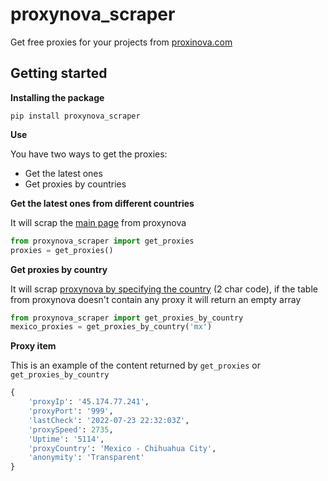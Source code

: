 # proxynova_scraper

Get free proxies for your projects from [proxinova.com](https://proxinova.com)

## Getting started


**Installing the package**

```text
pip install proxynova_scraper
```

**Use**

You have two ways to get the proxies:

- Get the latest ones
- Get proxies by countries

**Get the latest ones from different countries**

It will scrap the [main page](https://www.proxynova.com/proxy-server-list) from proxynova 

```python
from proxynova_scraper import get_proxies
proxies = get_proxies()
```

**Get proxies by country**

It will scrap [proxynova by specifying the country](https://www.proxynova.com/proxy-server-list/country-mx) (2 char code), if the table from proxynova doesn't contain any proxy it will return an empty array

```python
from proxynova_scraper import get_proxies_by_country
mexico_proxies = get_proxies_by_country('mx')
```

**Proxy item** 

This is an example of the content returned by `get_proxies` or `get_proxies_by_country`

```python
{
    'proxyIp': '45.174.77.241', 
    'proxyPort': '999', 
    'lastCheck': '2022-07-23 22:32:03Z', 
    'proxySpeed': 2735, 
    'Uptime': '5114', 
    'proxyCountry': 'Mexico - Chihuahua City', 
    'anonymity': 'Transparent'
}

```